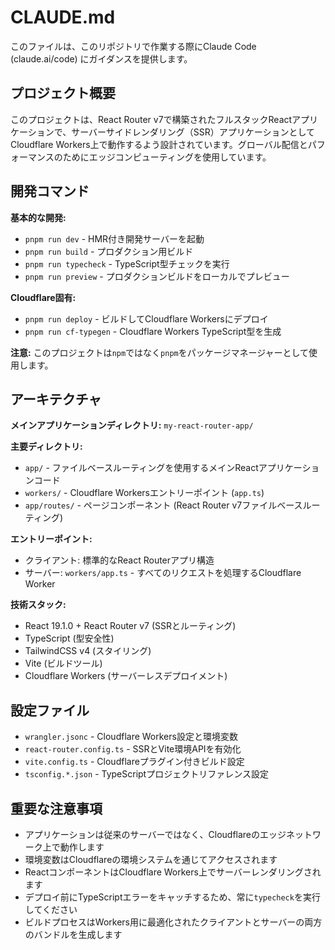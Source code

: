 # CLAUDE.md

このファイルは、このリポジトリで作業する際にClaude Code (claude.ai/code) にガイダンスを提供します。

## プロジェクト概要

このプロジェクトは、React Router v7で構築されたフルスタックReactアプリケーションで、サーバーサイドレンダリング（SSR）アプリケーションとしてCloudflare Workers上で動作するよう設計されています。グローバル配信とパフォーマンスのためにエッジコンピューティングを使用しています。

## 開発コマンド

**基本的な開発:**
- `pnpm run dev` - HMR付き開発サーバーを起動
- `pnpm run build` - プロダクション用ビルド
- `pnpm run typecheck` - TypeScript型チェックを実行
- `pnpm run preview` - プロダクションビルドをローカルでプレビュー

**Cloudflare固有:**
- `pnpm run deploy` - ビルドしてCloudflare Workersにデプロイ
- `pnpm run cf-typegen` - Cloudflare Workers TypeScript型を生成

**注意:** このプロジェクトは`npm`ではなく`pnpm`をパッケージマネージャーとして使用します。

## アーキテクチャ

**メインアプリケーションディレクトリ:** `my-react-router-app/`

**主要ディレクトリ:**
- `app/` - ファイルベースルーティングを使用するメインReactアプリケーションコード
- `workers/` - Cloudflare Workersエントリーポイント (`app.ts`)
- `app/routes/` - ページコンポーネント (React Router v7ファイルベースルーティング)

**エントリーポイント:**
- クライアント: 標準的なReact Routerアプリ構造
- サーバー: `workers/app.ts` - すべてのリクエストを処理するCloudflare Worker

**技術スタック:**
- React 19.1.0 + React Router v7 (SSRとルーティング)
- TypeScript (型安全性)
- TailwindCSS v4 (スタイリング)
- Vite (ビルドツール)
- Cloudflare Workers (サーバーレスデプロイメント)

## 設定ファイル

- `wrangler.jsonc` - Cloudflare Workers設定と環境変数
- `react-router.config.ts` - SSRとVite環境APIを有効化
- `vite.config.ts` - Cloudflareプラグイン付きビルド設定
- `tsconfig.*.json` - TypeScriptプロジェクトリファレンス設定

## 重要な注意事項

- アプリケーションは従来のサーバーではなく、Cloudflareのエッジネットワーク上で動作します
- 環境変数はCloudflareの環境システムを通じてアクセスされます
- ReactコンポーネントはCloudflare Workers上でサーバーレンダリングされます
- デプロイ前にTypeScriptエラーをキャッチするため、常に`typecheck`を実行してください
- ビルドプロセスはWorkers用に最適化されたクライアントとサーバーの両方のバンドルを生成します
